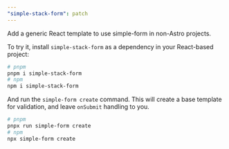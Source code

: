```yaml
---
"simple-stack-form": patch
---
```


Add a generic React template to use simple-form in non-Astro projects.

To try it, install `simple-stack-form` as a dependency in your React-based project:

```bash
# pnpm
pnpm i simple-stack-form
# npm
npm i simple-stack-form
```

And run the `simple-form create` command. This will create a base template for validation, and leave `onSubmit` handling to you.

```bash
# pnpm
pnpx run simple-form create
# npm
npx simple-form create
```
